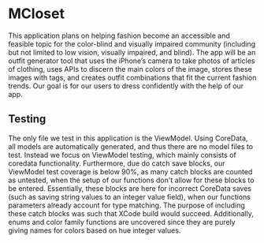 #  MCloset

This application plans on helping fashion become an accessible and feasible topic for the color-blind and visually impaired community (including but not limited to low vision, visually impaired, and blind). The app will be an outfit generator tool that uses the iPhone’s camera to take photos of articles of clothing, uses APIs to discern the main colors of the image, stores these images with tags, and creates outfit combinations that fit the current fashion trends. Our goal is for our users to dress confidently with the help of our app.

## Testing

The only file we test in this application is the ViewModel. Using CoreData, all models are automatically generated, and thus there are no model files to test. Instead we focus on ViewModel testing, which mainly consists of coredata functionality. Furthermore, due do catch save blocks, our ViewModel test coverage is below 90%, as many catch blocks are counted as untested, when the setup of our functions don't allow for these blocks to be entered. Essentially, these blocks are here for incorrect CoreData saves (such as saving string values to an integer value field), when our functions parameters already account for type matching. The purpose of including these catch blocks was such that XCode build would succeed. Additionally, enums and color family functions are uncovered since they are purely giving names for colors based on hue integer values. 

